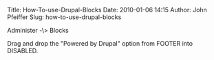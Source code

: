 Title: How-To-use-Drupal-Blocks
Date: 2010-01-06 14:15
Author: John Pfeiffer
Slug: how-to-use-drupal-blocks

<div class="field field-name-body field-type-text-with-summary field-label-hidden">
<div class="field-items">
<div class="field-item even">
Administer -\> Blocks

</p>

Drag and drop the "Powered by Drupal" option from FOOTER into DISABLED.

</p>
<p>
</div>
</div>
</div>
</p>

